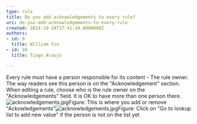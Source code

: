 ```yaml
---
type: rule
title: Do you add acknowledgements to every rule?
uri: do-you-add-acknowledgements-to-every-rule
created: 2014-10-28T17:41:34.0000000Z
authors:
- id: 9
  title: William Yin
- id: 16
  title: Tiago Araujo

---
```


 Every rule must have a person responsible for its content - The rule owner. The way readers see this person is on the "Acknowledgement" section. 
​When editing a rule, choose who is the rule owner on the "Acknowledgements" field. It is OK to have more than one person there.
![acknowledgements.jpg](/Communication/Rules-to-Better-Adding-Rules/PublishingImages/Pages/add-acknowledgements-to-rules/acknowledgements.jpg)​Figure: This is where you add or remove "Ackowledgements"​![acknowledgements.jpg](/Communication/Rules-to-Better-Adding-Rules/PublishingImages/Pages/add-acknowledgements-to-rules/add-new-value.png)​Figure: Click on "Go to lookup list to add new value​" if the person is not on the list yet​
